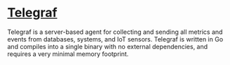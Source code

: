 # [Telegraf](https://www.influxdata.com/time-series-platform/telegraf/)

Telegraf is a server-based agent for collecting and sending all metrics and events from databases, systems, and IoT sensors. Telegraf is written in Go and compiles into a single binary with no external dependencies, and requires a very minimal memory footprint.
